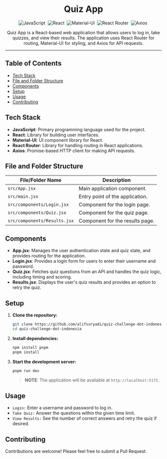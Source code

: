 <h1 align="center">Quiz App</h1>

<div align="center">

![JavaScript](https://img.shields.io/badge/-JavaScript-05122A?style=flat&logo=javascript)&nbsp;
![React](https://img.shields.io/badge/-React-05122A?style=flat&logo=react)&nbsp;
![Material-UI](https://img.shields.io/badge/-Material--UI-05122A?style=flat&logo=material-ui)&nbsp;
![React Router](https://img.shields.io/badge/-React%20Router-05122A?style=flat&logo=react-router)&nbsp;
![Axios](https://img.shields.io/badge/-Axios-05122A?style=flat&logo=axios)&nbsp;

</div>

<p align="center">Quiz App is a React-based web application that allows users to log in, take quizzes, and view their results. The application uses React Router for routing, Material-UI for styling, and Axios for API requests.</p>

---

## Table of Contents

- [Tech Stack](#tech-stack)
- [File and Folder Structure](#file-and-folder-structure)
- [Components](#components)
- [Setup](#setup)
- [Usage](#usage)
- [Contributing](#contributing)

## Tech Stack

- **JavaScript**: Primary programming language used for the project.
- **React**: Library for building user interfaces.
- **Material-UI**: UI component library for React.
- **React Router**: Library for handling routing in React applications.
- **Axios**: Promise-based HTTP client for making API requests.

## File and Folder Structure

| File/Folder Name             | Description                     |
| ---------------------------- | ------------------------------- |
| `src/App.jsx`                | Main application component.     |
| `src/main.jsx`               | Entry point of the application. |
| `src/components/Login.jsx`   | Component for the login page.   |
| `src/components/Quiz.jsx`    | Component for the quiz page.    |
| `src/components/Results.jsx` | Component for the results page. |

## Components

- **App.jsx**: Manages the user authentication state and quiz state, and provides routing for the application.
- **Login.jsx**: Provides a login form for users to enter their username and password.
- **Quiz.jsx**: Fetches quiz questions from an API and handles the quiz logic, including timing and scoring.
- **Results.jsx**: Displays the user's quiz results and provides an option to retry the quiz.

## Setup

1. **Clone the repository:**
   ```sh
   git clone https://github.com/alifsuryadi/quiz-challenge-dot-indonesia.git
   cd quiz-challenge-dot-indonesia
   ```
2. **Install dependencies:**

   ```sh
   npm install pnpm
   pnpm install

   ```

3. **Start the development server:**

   ```sh
   pnpm run dev

   ```

   > **NOTE**: The application will be available at `http://localhost:5173.`

## Usage

- `Login:` Enter a username and password to log in.
- `Take Quiz:` Answer the questions within the given time limit.
- `View Results:` See the number of correct answers and retry the quiz if desired.

## Contributing

Contributions are welcome! Please feel free to submit a Pull Request.
